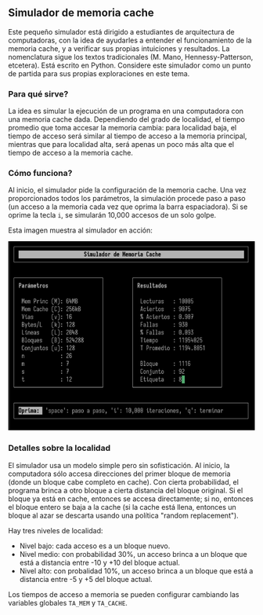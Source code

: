 ## Simulador de memoria cache

Este pequeño simulador está dirigido a estudiantes de arquitectura de computadoras, con la idea de ayudarles a entender el funcionamiento de la memoria cache, y a verificar sus propias intuiciones y resultados. La nomenclatura sigue los textos tradicionales (M. Mano, Hennessy-Patterson, etcetera). Está escrito en Python. Considere este simulador como un punto de partida para sus propias exploraciones en este tema.

### Para qué sirve?

La idea es simular la ejecución de un programa en una computadora con una memoria cache dada. Dependiendo del grado de localidad, el tiempo promedio que toma accesar la memoria cambia: para localidad baja, el tiempo de acceso será similar al tiempo de acceso a la memoria principal, mientras que para localidad alta, será apenas un poco más alta que el tiempo de acceso a la memoria cache.

### Cómo funciona?

Al inicio, el simulador pide la configuración de la memoria cache. Una vez proporcionados todos los parámetros, la simulación procede paso a paso (un acceso a la memoria cada vez que oprima la barra espaciadora). Si se oprime la tecla `i`, se simularán 10,000 accesos de un solo golpe.

Esta imagen muestra al simulador en acción:

![sreenshot](/simulator.png)

### Detalles sobre la localidad

El simulador usa un modelo simple pero sin sofisticación. Al inicio, la computadora sólo accesa direcciones del primer bloque de memoria (donde un bloque cabe completo en cache). Con cierta probabilidad, el programa brinca a otro bloque a cierta distancia del bloque original. Si el bloque ya está en cache, entonces se accesa directamente; si no, entonces el bloque entero se baja a la cache (si la cache está llena, entonces un bloque al azar se descarta usando una política "random replacement").

Hay tres niveles de localidad:
* Nivel bajo: cada acceso es a un bloque nuevo.
* Nivel medio: con probabilidad 30%, un acceso brinca a un bloque que está a distancia entre -10 y +10 del bloque actual.
* Nivel alto: con probalidad 10%, un acceso brinca a un bloque que está a distancia entre -5 y +5 del bloque actual.

Los tiempos de acceso a memoria se pueden configurar cambiando las variables globales `TA_MEM` y `TA_CACHE`.
